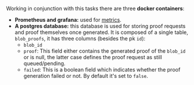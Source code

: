 Working in conjunction with this tasks there are three **docker containers**:

- **Prometheus and grafana:** used for [metrics](../metrics-endpoints/metrics.md).
- **A postgres database:** this database is used for storing proof requests and proof themselves once generated. It is composed of a single table, `blob_proofs`, it has three columns (besides the pk `id`):
    - `blob_id`
    - `proof`: This field either contains the generated proof of the `blob_id` or is null, the latter case defines the proof request as still queued/pending.
    - `failed`: This is a boolean field which indicates whether the proof generation failed or not. By default it's set to `false`.
